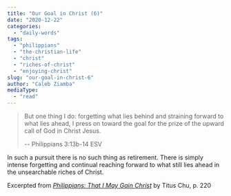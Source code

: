 ```yaml
---
title: "Our Goal in Christ (6)"
date: "2020-12-22"
categories: 
  - "daily-words"
tags: 
  - "philippians"
  - "the-christian-life"
  - "christ"
  - "riches-of-christ"
  - "enjoying-christ"
slug: "our-goal-in-christ-6"
author: "Caleb Ziamba"
mediaType: 
  - "read"
---
```


> But one thing I do: forgetting what lies behind and straining forward to what lies ahead, I press on toward the goal for the prize of the upward call of God in Christ Jesus.
> 
> \-- Philippians 3:13b-14 ESV

In such a pursuit there is no such thing as retirement. There is simply intense forgetting and continual reaching forward to what still lies ahead in the unsearchable riches of Christ.

Excerpted from _[Philippians: That I May Gain Christ](https://www.asweetsavor.org/book-philippians/)_ by Titus Chu, p. 220
